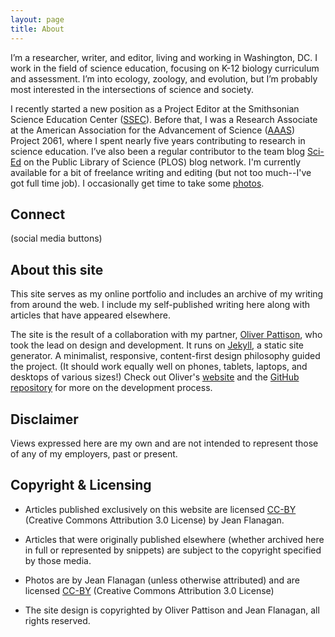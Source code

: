 ```yaml
---
layout: page
title: About
---
```


I’m a researcher, writer, and editor, living and working in Washington, DC. I work in the field of science education, focusing on K-12 biology curriculum and assessment. I’m into ecology, zoology, and evolution, but I’m probably most interested in the intersections of science and society.

I recently started a new position as a Project Editor at the Smithsonian Science Education Center ([SSEC](http://www.ssec.si.edu/)). Before that, I was a Research Associate at the American Association for the Advancement of Science ([AAAS](http://www.aaas.org)) Project 2061, where I spent nearly five years contributing to research in science education. I’ve also been a regular contributor to the team blog [Sci-Ed](http://blogs.plos.org/scied) on the Public Library of Science (PLOS) blog network. I'm currently available for a bit of freelance writing and editing (but not too much--I've got full time job). I occasionally get time to take some [photos](http://jeancflanagan.com/photos).  

## Connect
(social media buttons)

## About this site
This site serves as my online portfolio and includes an archive of my writing from around the web. I include my self-published writing here along with articles that have appeared elsewhere. 

The site is the result of a collaboration with my partner, [Oliver Pattison](http://olivermak.es), who took the lead on design and development. It runs on [Jekyll](http://jekyllrb.com/), a static site generator. A minimalist, responsive, content-first design philosophy guided the project. (It should work equally well on phones, tablets, laptops, and desktops of various sizes!) Check out Oliver's [website](http://olivermak.es) and the [GitHub repository](https://github.com/opattison/jeancflanagan) for more on the development process. 


## Disclaimer
Views expressed here are my own and are not intended to represent those of any of my employers, past or present. 

## Copyright & Licensing 

- Articles published exclusively on this website are licensed [CC-BY](http://creativecommons.org/licenses/by/3.0/deed.en_US) (Creative Commons Attribution 3.0 License) by Jean Flanagan.

- Articles that were originally published elsewhere (whether archived here in full or represented by snippets) are subject to the copyright specified by those media.

- Photos are by Jean Flanagan (unless otherwise attributed) and are licensed [CC-BY](http://creativecommons.org/licenses/by/3.0/deed.en_US) (Creative Commons Attribution 3.0 License)

- The site design is copyrighted by Oliver Pattison and Jean Flanagan, all rights reserved.